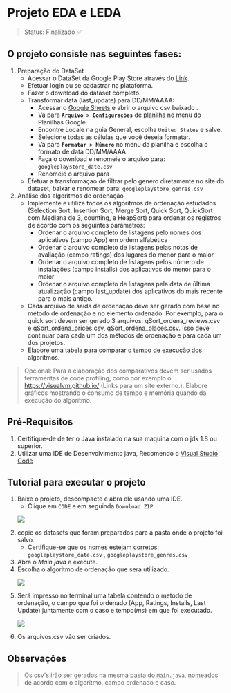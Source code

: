 # Projeto EDA e LEDA 
> Status: Finalizado ✅
> 

## O projeto consiste nas seguintes fases:
1. Preparação do DataSet  
    - Acessar o DataSet da Google Play Store através do [Link](https://www.kaggle.com/lava18/google-play-store-apps/version/6?select=googleplaystore.csv).  
    - Efetuar login ou se cadastrar na plataforma.
    - Fazer o download do dataset completo.
    - Transformar data (last_update) para DD/MM/AAAA:
        - Acessar o [Google Sheets](https://docs.google.com/spreadsheets/) e abrir o arquivo csv baixado . 
        - Vá para **`Arquivo > Configurações`** de planilha no menu do Planilhas Google.
        - Encontre Locale na guia General, escolha `United States` e salve.
        - Selecione todas as células que você deseja formatar.
        - Vá para **`Formatar > Número`** no menu da planilha e escolha o formato de data DD/MM/AAAA.
        - Faça o download e renomeie o arquivo para: `googleplaystore_date.csv`
        - Renomeie o arquivo para 
    - Efetuar a transformaçao de filtrar pelo genero diretamente no site do dataset, baixar e renomear para: `googleplaystore_genres.csv`
2. Análise dos algoritmos de ordenação
    - Implemente e utilize todos os algoritmos de ordenação estudados (Selection Sort, Insertion Sort, Merge Sort, Quick Sort, QuickSort com Mediana de 3, counting, e HeapSort) para ordenar os registros de acordo com os seguintes parâmetros:
        - Ordenar o arquivo completo de listagens pelo nomes dos aplicativos (campo App) em ordem alfabética
        - Ordenar o arquivo completo de listagens pelas notas de avaliação (campo ratings) dos lugares do menor para o maior
        - Ordenar o arquivo completo de listagens pelos número de instalações (campo installs) dos aplicativos do menor para o maior
        - Ordenar o arquivo completo de listagens pela data de última atualização (campo last_update) dos aplicativos do mais recente para o mais antigo.
    - Cada arquivo de saída de ordenação deve ser gerado com base no método de ordenação e no elemento ordenado. Por exemplo, para o quick sort devem ser gerado 3 arquivos: qSort_ordena_reviews.csv e qSort_ordena_prices.csv, qSort_ordena_places.csv. Isso deve continuar para cada um dos métodos de ordenação e para cada um dos projetos.
    - Elabore uma tabela para comparar o tempo de execução dos algoritmos.

>Opcional: Para a elaboração dos comparativos devem ser usados ferramentas de code profiling, como por exemplo o https://visualvm.github.io/ (Links para um site externo.). Elabore gráficos mostrando o consumo de tempo e memória quando da execução do algoritmo.

## Pré-Requisitos

1. Certifique-de de ter o Java instalado na sua maquina com o jdk 1.8 ou superior.
2. Utilizar uma IDE de Desenvolvimento java, Recomendo o [Visual Studio Code](https://code.visualstudio.com/)

## Tutorial para executar o projeto

1. Baixe o projeto, descompacte e abra ele usando uma IDE.
    - Clique em `CODE` e em seguinda `Download ZIP`
    <p align="left">
      <img src="https://user-images.githubusercontent.com/92695624/155892894-161d996f-b419-428e-9881-4fe4a2628096.jpg" />
    </p>
2.  copie os datasets que foram preparados para a pasta onde o projeto foi salvo.  
    - Certifique-se que os nomes estejam corretos: `googleplaystore_date.csv` , `googleplaystore_genres.csv`
3. Abra o *Main.java* e execute.
4. Escolha o algoritmo de ordenação que sera utilizado.
    <p align="left">
      <img src="https://user-images.githubusercontent.com/92695624/155894705-c8b5cc5a-7d25-4a2a-8f03-2de2917fc8bb.png" />
    </p>
5. Será impresso no terminal uma tabela contendo o metodo de ordenação, o campo que foi ordenado (App, Ratings, Installs, Last Update) juntamente com o caso e tempo(*ms*) em que foi executado.
    <p align="left">
      <img src="https://user-images.githubusercontent.com/92695624/155894983-29d20208-bba2-4307-b214-5206373dfa4c.jpg" />
    </p>
6. Os arquivos.csv vão ser criados.

## Observaçôes

> Os csv's irão ser gerados na mesma pasta do `Main.java`, nomeados de acordo com o algoritmo, campo ordenado e caso.
